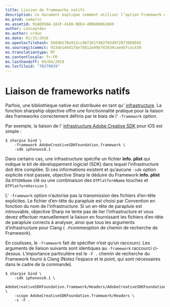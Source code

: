```yaml
---
title: Liaison de frameworks natifs
description: Ce document explique comment utiliser l’option Framework de l’infrastructure d’objectif pour créer une liaison à une bibliothèque distribuée en tant qu’infrastructure.
ms.prod: xamarin
ms.assetid: 91AE058A-3A1F-41A9-9DE4-4B96880A1869
author: conceptdev
ms.author: crdun
ms.date: 01/15/2016
ms.openlocfilehash: 560db570e915cc9bf261f482f03d972973968585
ms.sourcegitcommit: 933de144d1fbe7d412e49b743839cae4bfcac439
ms.translationtype: MT
ms.contentlocale: fr-FR
ms.lasthandoff: 09/04/2019
ms.locfileid: "70279039"
---
```

# <a name="binding-native-frameworks"></a>Liaison de frameworks natifs

Parfois, une bibliothèque native est distribuée en tant qu' [infrastructure](https://developer.apple.com/library/mac/documentation/MacOSX/Conceptual/BPFrameworks/Concepts/WhatAreFrameworks.html). La fonction sharpship objective offre une fonctionnalité pratique pour la liaison des frameworks correctement définis par le biais de l' `-framework` option.

Par exemple, la liaison de l' [infrastructure Adobe Creative SDK](https://creativesdk.adobe.com/downloads.html) pour iOS est simple :

```
$ sharpie bind \
    -framework AdobeCreativeSDKFoundation.framework \
    -sdk iphoneos8.1
```

Dans certains cas, une infrastructure spécifie un fichier **info. plist** qui indique le kit de développement logiciel (SDK) dans lequel l’infrastructure doit être compilée. Si ces informations existent et qu’aucune `-sdk` option explicite n’est passée, objective Sharp le déduire du Framework **info. plist** (la `DTSDKName` clé ou une combinaison des `DTPlatformName` touches et `DTPlatformVersion` ).

L' `-framework` option n’autorise pas la transmission des fichiers d’en-tête explicites. Le fichier d’en-tête du parapluie est choisi par Convention en fonction du nom de l’infrastructure. Si un en-tête de parapluie est introuvable, objective Sharp ne tente pas de lier l’infrastructure et vous devez effectuer manuellement la liaison en fournissant les fichiers d’en-tête de parapluie corrects à analyser, ainsi que tous les arguments d’infrastructure pour Clang ( `-F`commeoption de chemin de recherche de Framework).

En coulisses, le `-framework` fait de spécifier n’est qu’un raccourci. Les arguments de liaison suivants sont identiques au `-framework` raccourci ci-dessus.
L’importance particulière est le `-F .` chemin de recherche du Framework fourni à Clang (Notez l’espace et le point, qui sont nécessaires dans le cadre de la commande).

```
$ sharpie bind \
    -sdk iphoneos8.1 \
    AdobeCreativeSDKFoundation.framework/Headers/AdobeCreativeSDKFoundation.h \
    -scope AdobeCreativeSDKFoundation.framework/Headers \
    -c -F .
```
